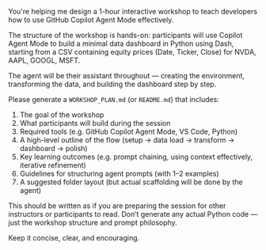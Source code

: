 You're helping me design a 1-hour interactive workshop to teach developers how to use GitHub Copilot Agent Mode effectively.

The structure of the workshop is hands-on: participants will use Copilot Agent Mode to build a minimal data dashboard in Python using Dash, starting from a CSV containing equity prices (Date, Ticker, Close) for NVDA, AAPL, GOOGL, MSFT.

The agent will be their assistant throughout — creating the environment, transforming the data, and building the dashboard step by step.

Please generate a `WORKSHOP_PLAN.md` (or `README.md`) that includes:

1. The goal of the workshop
2. What participants will build during the session
3. Required tools (e.g. GitHub Copilot Agent Mode, VS Code, Python)
4. A high-level outline of the flow (setup → data load → transform → dashboard → polish)
5. Key learning outcomes (e.g. prompt chaining, using context effectively, iterative refinement)
6. Guidelines for structuring agent prompts (with 1–2 examples)
7. A suggested folder layout (but actual scaffolding will be done by the agent)

This should be written as if you are preparing the session for other instructors or participants to read. Don’t generate any actual Python code — just the workshop structure and prompt philosophy.

Keep it concise, clear, and encouraging.
